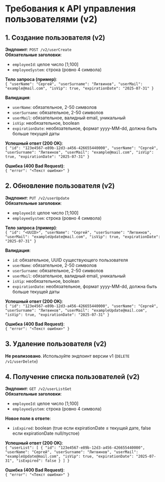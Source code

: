 # Требования к API управления пользователями (v2)

## 1. Создание пользователя (v2)
**Эндпоинт**: `POST /v2/userCreate`  
**Обязательные заголовки**:
- `employeeId`: целое число [1;100]
- `employeeSystem`: строка (ровно 4 символа)

**Тело запроса (пример)**:  
`{ "userName": "Сергей", "userSurname": "Литвинов", "userMail": "example@mail.com", "isVip": true, "expirationDate": "2025-07-31" }`

**Валидация**:
- `userName`: обязательное, 2-50 символов
- `userSurname`: обязательное, 2-50 символов
- `userMail`: обязательное, валидный email, уникальный
- `isVip`: необязательное, boolean
- `expirationDate`: необязательное, формат yyyy-MM-dd, должна быть больше текущей даты

**Успешный ответ (200 OK)**:  
`{ "id": "123e4567-e89b-12d3-a456-426655440000", "userName": "Сергей", "userSurname": "Литвинов", "userMail": "example@mail.com", "isVip": true, "expirationDate": "2025-07-31" }`

**Ошибка (400 Bad Request)**:  
`{ "error": "<Текст ошибки>" }`

## 2. Обновление пользователя (v2)
**Эндпоинт**: `PUT /v2/userUpdate`  
**Обязательные заголовки**:
- `employeeId`: целое число [1;100]
- `employeeSystem`: строка (ровно 4 символа)

**Тело запроса (пример)**:  
`{ "id": "<UUID>", "userName": "Сергей", "userSurname": "Литвинов", "userMail": "exampleUpdate@mail.com", "isVip": true, "expirationDate": "2025-07-31" }`

**Валидация**:
- `id`: обязательное, UUID существующего пользователя
- `userName`: обязательное, 2-50 символов
- `userSurname`: обязательное, 2-50 символов
- `userMail`: обязательное, валидный email, уникальный
- `isVip`: необязательное, boolean
- `expirationDate`: необязательное, формат yyyy-MM-dd, должна быть больше текущей даты

**Успешный ответ (200 OK)**:  
`{ "id": "123e4567-e89b-12d3-a456-426655440000", "userName": "Сергей", "userSurname": "Литвинов", "userMail": "exampleUpdate@mail.com", "isVip": true, "expirationDate": "2025-07-31" }`

**Ошибка (400 Bad Request)**:  
`{ "error": "<Текст ошибки>" }`

## 3. Удаление пользователя (v2)
**Не реализовано**. Используйте эндпоинт версии v1 (`DELETE /v1/userDelete`)

## 4. Получение списка пользователей (v2)
**Эндпоинт**: `GET /v2/userListGet`  
**Обязательные заголовки**:
- `employeeId`: целое число [1;100]
- `employeeSystem`: строка (ровно 4 символа)

**Новое поле в ответе**:
- `isExpired`: boolean (true если expirationDate ≤ текущей дате, false если expirationDate null/пустое)

**Успешный ответ (200 OK)**:  
`{ "userList": [ { "id": "123e4567-e89b-12d3-a456-426655440000", "userName": "Сергей", "userSurname": "Литвинов", "userMail": "exampleUpdate@mail.com", "isVip": true, "expirationDate": "2025-07-31", "isExpired": false } ] }`

**Ошибка (400 Bad Request)**:  
`{ "error": "<Текст ошибки>" }`
